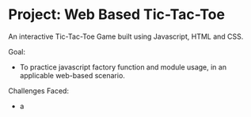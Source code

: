 # Project: Web Based Tic-Tac-Toe
An interactive Tic-Tac-Toe Game built using Javascript, HTML and CSS.

Goal:
- To practice javascript factory function and module usage, in an applicable web-based scenario.

Challenges Faced:
- a
